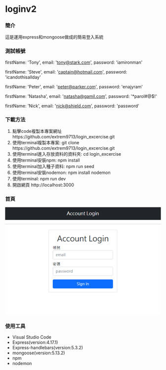 # loginv2
<h3>簡介</h3>
<p>這是運用express和mongoose做成的簡易登入系統</p>
<h3>測試帳號</h3>
 
   firstName: 'Tony',
   email: 'tony@stark.com',
   password: 'iamironman'
 
 
   firstName: 'Steve',
   email: 'captain@hotmail.com',
   password: 'icandothisallday'
 
 
   firstName: 'Peter',
   email: 'peter@parker.com',
   password: 'enajyram'
 
 
   firstName: 'Natasha',
   email: 'natasha@gamil.com',
   password: '*parol#@$!'
 
 
   firstName: 'Nick',
   email: 'nick@shield.com',
   password: 'password'
 


<h3>下載方法</h3>
<ol>
  <li>點擊code複製本專案網址https://github.com/extrem9713/login_excercise.git</li>
  <li>使用terminal複製本專案: git clone https://github.com/extrem9713/login_excercise.git</li>
  <li>使用terminal進入存放資料的資料夾: cd login_excercise</li>
  <li>使用terminal安裝npm: npm install</li>
  <li>使用terminal加入種子資料: npm run seed</li>
  <li>使用terminal安裝nodemon: npm install nodemon</li>
  <li>使用terminal: npm run dev</li>
  <li>開啟網頁 http://localhost:3000</li>
</ol>

<h3>首頁</h3>
<img src="demo.png">
<br>
<h3>使用工具</h3>
<ul>
  <li>Visual Studio Code</li>
  <li>Express(version:4.17.1)</li>
  <li>Express-handlebars(version:5.3.2)</li>
  <li>mongoose(version:5.13.2)</li>
  <li>npm</li>
  <li>nodemon</li>
</ul>
